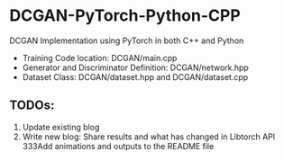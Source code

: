 # DCGAN-PyTorch-Python-CPP

DCGAN Implementation using PyTorch in both C++ and Python

- Training Code location: DCGAN/main.cpp
- Generator and Discriminator Definition: DCGAN/network.hpp
- Dataset Class: DCGAN/dataset.hpp and DCGAN/dataset.cpp

## TODOs:

1. Update existing blog
2. Write new blog: Share results and what has changed in Libtorch API
333Add animations and outputs to the README file
